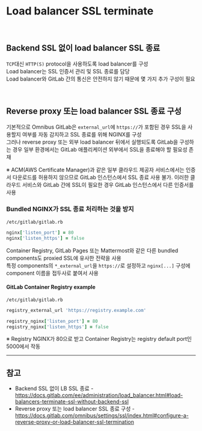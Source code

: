 # Load balancer SSL terminate

<br>

## Backend SSL 없이 load balancer SSL 종료
`TCP`대신 `HTTP(S)` protocol을 사용하도록 load balancer를 구성  
Load balancer는 SSL 인증서 관리 및 SSL 종료를 담당  
Load balancer와 GitLab 간의 통신은 안전하지 않기 때문에 몇 가지 추가 구성이 필요

<br>

## Reverse proxy 또는 load balancer SSL 종료 구성
기본적으로 Omnibus GitLab은 `external_url`에 `https://`가 포함된 경우 SSL을 사용할지 여부를 자동 감지하고 SSL 종료를 위해 NGINX를 구성  
그러나 reverse proxy 또는 외부 load balancer 뒤에서 실행되도록 GitLab을 구성하는 경우 일부 환경에서는 GitLab 애플리케이션 외부에서 SSL을 종료해야 할 필요성 존재

※ ACM(AWS Certificate Manager)과 같은 일부 클라우드 제공자 서비스에서는 인증서 다운로드를 허용하지 않으므로 GitLab 인스턴스에서 SSL 종료 사용 불가.
이러한 클라우드 서비스와 GitLab 간에 SSL이 필요한 경우 GitLab 인스턴스에서 다른 인증서를 사용

### Bundled NGINX가 SSL 종료 처리하는 것을 방지
`/etc/gitlab/gitlab.rb`
```ruby
nginx['listen_port'] = 80
nginx['listen_https'] = false
```

Container Registry, GitLab Pages 또는 Mattermost와 같은 다른 bundled components도 proxied SSL에 유사한 전략을 사용  
특정 components의 `*_external_url`을 `https://`로 설정하고 `nginx[...]` 구성에 component 이름을 접두사로 붙여서 사용

#### GitLab Container Registry example
`/etc/gitlab/gitlab.rb`
```ruby
registry_external_url 'https://registry.example.com'

registry_nginx['listen_port'] = 80
registry_nginx['listen_https'] = false
```

※ Registry NGINX가 80으로 받고 Container Registry는 registry default port인 5000에서 작동

<hr>

## 참고
- Backend SSL 없이 LB SSL 종료 - https://docs.gitlab.com/ee/administration/load_balancer.html#load-balancers-terminate-ssl-without-backend-ssl
- Reverse proxy 또는 load balancer SSL 종료 구성 - https://docs.gitlab.com/omnibus/settings/ssl/index.html#configure-a-reverse-proxy-or-load-balancer-ssl-termination
